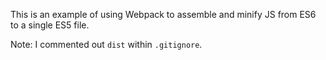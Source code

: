 This is an example of using Webpack to assemble and minify JS from ES6 to a single ES5 file.

Note: I commented out `dist` within `.gitignore`.